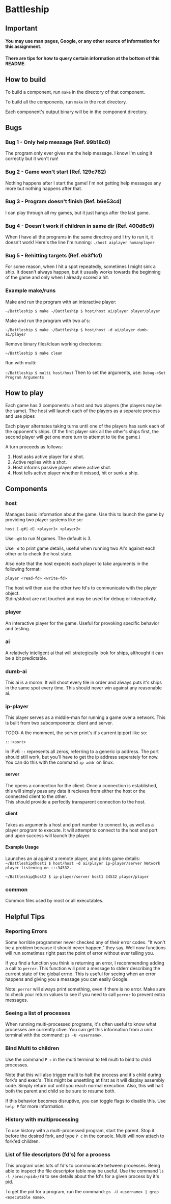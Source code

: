 # Battleship
## Important
#### You may use man pages, Google, or any other source of information for this assignment.

#### There are tips for how to query certain information at the bottom of this README.

## How to build
To build a component, run `make` in the directory of that component.

To build all the components, run `make` in the root directory.

Each component's output binary will be in the component directory.

## Bugs
### Bug 1 - Only help message (Ref. 99b18c0)
The program only ever gives me the help message.  I know I'm using it correctly
but it won't run!

### Bug 2 - Game won't start (Ref. 129c762)
Nothing happens after I start the game!
I'm not getting help messages any more but nothing happens after that.

### Bug 3 - Program doesn't finish (Ref. b6e53cd)
I can play through all my games, but it just hangs after the last game.

### Bug 4 - Doesn't work if children in same dir (Ref. 400d6c9)
When I have all the programs in the same directroy and I try to run it, it doesn't
work!  Here's the line I'm running: `./host aiplayer humanplayer`

### Bug 5 - Rehitting targets (Ref. eb3f1c1)
For some reason, when I hit a spot repeatedly, sometimes I might sink a ship.
It doesn't always happen, but it usually works towards the beginning of the game and only
when I already scored a hit.

### Example make/runs
Make and run the program with an interactive player:

`~/Battleship $ make
~/Battleship $ host/host ai/player player/player`

Make and run the program with two ai's:

`~/Battleship $ make
~/Battleship $ host/host -d ai/player dumb-ai/player`

Remove binary files/clean working directories:

`~/Battleship $ make clean`

Run with multi:

`~/Battleship $ multi host/host`
Then to set the arguments, use: `Debug->Set Program Arguments`

## How to play
Each game has 3 components: a host and two players (the players may be the same).
The host will launch each of the players as a separate process and use pipes

Each player alternates taking turns until one of the players has sunk each of the
opponent's ships. (If the first player sink all the other's ships first, the second
player will get one more turn to attempt to tie the game.)

A turn proceeds as follows:
1. Host asks active player for a shot.
2. Active replies with a shot.
3. Host informs passive player where active shot.
4. Host tells active player whether it missed, hit or sunk a ship.

## Components
### host
Manages basic information about the game.  Use this to launch the game by providing
two player systems like so:

`host [-g#|-d] <player1> <player2>`

Use `-gN` to run N games.  The default is 3.

Use `-d` to print game details, useful when running two AI's against each other or
to check the host state.

Also note that the host expects each player to take arguments in the following format:

`player <read-fd> <write-fd>`

The host will then use the other two fd's to communicate with the player object.  
Stdin/stdout are not touched and may be used for debug or interactivity.

### player
An interactive player for the game.  Useful for provoking specific behavior and
testing.

### ai
A relatively inteligent ai that will strategically look for ships, althought it can
be a bit predictable.

### dumb-ai
This ai is a moron.  It will shoot every tile in order and always puts it's ships in
the same spot every time.  This should never win against any reasonable ai.

### ip-player
This player serves as a middle-man for running a game over a network.  This is built
from two subcomponents: client and server.

TODO: A the momment, the server print's it's current ip:port like so:

`:::<port>`

In IPv6 `::` represents all zeros, referring to a generic ip address.  The port should
still work, but you'll have to get the ip address seperately for now.  You can do this
with the command `ip addr` on linux.

#### server
The opens a connection for the client.  Once a connection is established, this will simply
pass any data it recieves from either the host or the connected client to the other.  
This should provide a perfectly transparent connection to the host.

#### client
Takes as arguments a host and port number to connect to, as well as a player program to
execute.  It will attempt to connect to the host and port and upon success will launch the
player.

#### Example Usage
Launches an ai against a remote player, and prints game details:
`~/Battleship@host1 $ host/host -d ai/player ip-player/server
Network player listening on :::34532.`

`~/Battleship@host2 $ ip-player/server host1 34532 player/player`

### common
Common files used by most or all executables.

## Helpful Tips
### Reporting Errors
Some horrible programmer never checked any of their error codes.  "It won't be a problem
because it should never happen," they say.  Well now functions will run sometimes right
past the point of error without ever telling you.

If you find a function you think is returning an error, I recommending adding a call to
`perror`.  This function will print a message to stderr describing the current state of the
global errno.  This is useful for seeing when an error happens and giving you a message you
can easily Google.

Note: `perror` will always print something, even if there is no error.  Make sure to check
your return values to see if you need to call `perror` to prevent extra messages.

### Seeing a list of processes
When running multi-processed programs, it's often useful to know what processes are currently
ctive.  You can get this information from a unix terminal with the command:
`ps -U <username>`.

### Bind Multi to children
Use the command `P c` in the multi terminal to tell multi to bind to child processes. 

Note that this will also trigger multi to halt the process and it's child during fork's and
exec's.  This might be unsettling at first as it will display assembly code.  Simply return
out until you reach normal execution.  Also, this will halt both the parent and child so be
sure to resume both.

If this behavior becomes disruptive, you can toggle flags to disable this.  Use `help P`
for more information.

### History with multiprocessing
To use history with a multi-processed program, start the parent.  Stop it before
the desired fork, and type `P c` in the console.  Multi will now attach to fork'ed
children.

### List of file descriptors (fd's) for a process
This program uses lots of fd's to communicate between processes.  Being able to inspect
the file descriptor table may be useful.  Use the command `ls -l /proc/<pid>/fd` to see
details about the fd's for a given process by it's pid.

To get the pid for a program, run the command: `ps -U <username> | grep <executable name>`.